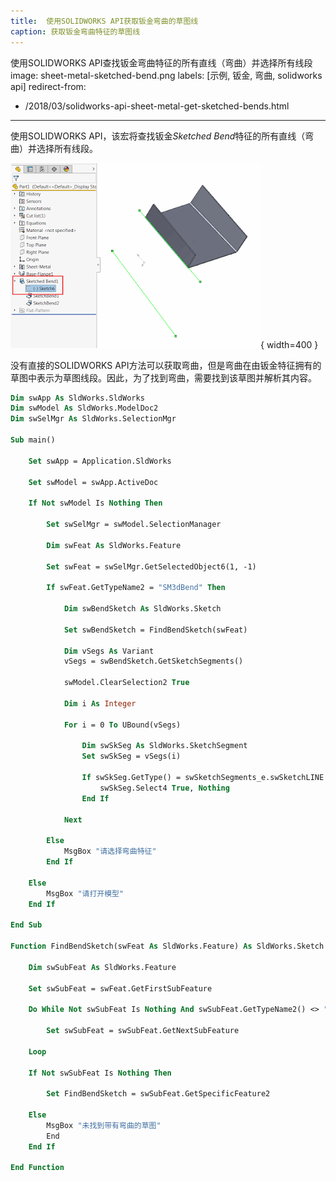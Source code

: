 ```yaml
---
title:  使用SOLIDWORKS API获取钣金弯曲的草图线
caption: 获取钣金弯曲特征的草图线
---
```

 使用SOLIDWORKS API查找钣金弯曲特征的所有直线（弯曲）并选择所有线段
image: sheet-metal-sketched-bend.png
labels: [示例, 钣金, 弯曲, solidworks api]
redirect-from:
  - /2018/03/solidworks-api-sheet-metal-get-sketched-bends.html
---
使用SOLIDWORKS API，该宏将查找钣金*Sketched Bend*特征的所有直线（弯曲）并选择所有线段。

![钣金弯曲特征的草图](sheet-metal-sketched-bend.png){ width=400 }

没有直接的SOLIDWORKS API方法可以获取弯曲，但是弯曲在由钣金特征拥有的草图中表示为草图线段。因此，为了找到弯曲，需要找到该草图并解析其内容。

~~~ vb
Dim swApp As SldWorks.SldWorks
Dim swModel As SldWorks.ModelDoc2
Dim swSelMgr As SldWorks.SelectionMgr

Sub main()

    Set swApp = Application.SldWorks
    
    Set swModel = swApp.ActiveDoc
        
    If Not swModel Is Nothing Then
    
        Set swSelMgr = swModel.SelectionManager
        
        Dim swFeat As SldWorks.Feature
        
        Set swFeat = swSelMgr.GetSelectedObject6(1, -1)
        
        If swFeat.GetTypeName2 = "SM3dBend" Then
        
            Dim swBendSketch As SldWorks.Sketch
            
            Set swBendSketch = FindBendSketch(swFeat)
            
            Dim vSegs As Variant
            vSegs = swBendSketch.GetSketchSegments()
            
            swModel.ClearSelection2 True
            
            Dim i As Integer
            
            For i = 0 To UBound(vSegs)
                
                Dim swSkSeg As SldWorks.SketchSegment
                Set swSkSeg = vSegs(i)
                
                If swSkSeg.GetType() = swSketchSegments_e.swSketchLINE Then
                    swSkSeg.Select4 True, Nothing
                End If
                
            Next
            
        Else
            MsgBox "请选择弯曲特征"
        End If
        
    Else
        MsgBox "请打开模型"
    End If
    
End Sub

Function FindBendSketch(swFeat As SldWorks.Feature) As SldWorks.Sketch
    
    Dim swSubFeat As SldWorks.Feature
    
    Set swSubFeat = swFeat.GetFirstSubFeature
    
    Do While Not swSubFeat Is Nothing And swSubFeat.GetTypeName2() <> "ProfileFeature"
        
        Set swSubFeat = swSubFeat.GetNextSubFeature
        
    Loop
    
    If Not swSubFeat Is Nothing Then
    
        Set FindBendSketch = swSubFeat.GetSpecificFeature2
        
    Else
        MsgBox "未找到带有弯曲的草图"
        End
    End If
    
End Function


~~~